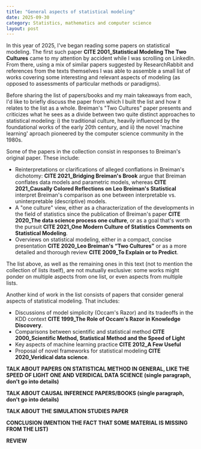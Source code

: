 ```yaml
---
title: "General aspects of statistical modeling"
date: 2025-09-30
category: Statistics, mathematics and computer science
layout: post
---
```


In this year of 2025, I've began reading some papers on statistical modeling. The first such paper **CITE 2001_Statistical Modeling The Two Cultures** came to my attention by accident while I was scrolling on LinkedIn. From there, using a mix of similar papers suggested by ResearchRabbit and references from the texts themselves I was able to assemble a small list of works covering some interesting and relevant aspects of modeling (as opposed to assessments of particular methods or paradigms). 

Before sharing the list of papers/books and my main takeaways from each, I'd like to briefly discuss the paper from which I built the list and how it relates to the list as a whole. Breiman's "Two Cultures" paper presents and criticizes what he sees as a divide between two quite distinct approaches to statistical modeling: i) the traditional culture, heavily influenced by the foundational works of the early 20th century, and ii) the novel 'machine learning' aproach pioneered by the computer science community in the 1980s.

Some of the papers in the collection consist in responses to Breiman's original paper. These include:

- Reinterpretations or clarifications of alleged conflations in Breiman's dichotomy: **CITE 2021_Bridging Breiman's Brook** argue that Breiman conflates data models and parametric models, whereas **CITE 2021_Causally Colored Reflections on Leo Breiman's Statistical** interpret Breiman's comparison as one between interpretable vs. uninterpretable (descriptive) models. 
- A "one culture" view, either as a characterization of the developments in the field of statistics since the publication of Breiman's paper **CITE 2020_The data science process one culture**, or as a goal that's worth the pursuit **CITE 2021_One Modern Culture of Statistics Comments on Statistical Modeling**.
- Overviews on statistical modeling, either in a compact, concise presentation **CITE 2020_Leo Breiman's “Two Cultures”** or as a more detailed and thorough review **CITE 2009_To Explain or to Predict**.

The list above, as well as the remaining ones in this text (not to mention the collection of lists itself), are not mutually exclusive: some works might ponder on multiple aspects from one list, or even aspects from multiple lists. 

Another kind of work in the list consists of papers that consider general aspects of statistical modeling. That includes:

- Discussions of model simplicity (Occam's Razor) and its tradeoffs in the KDD context **CITE 1999_The Role of Occam's Razor in Knowledge Discovery**.
- Comparisons between scientific and statistical method **CITE 2000_Scientific Method, Statistical Method and the Speed of Light**
- Key aspects of machine learning practice **CITE 2012_A Few Useful**
- Proposal of novel frameworks for statistical modeling **CITE 2020_Veridical data science**.

**TALK ABOUT PAPERS ON STATISTICAL METHOD IN GENERAL, LIKE THE SPEED OF LIGHT ONE AND VERIDICAL DATA SCIENCE (single paragraph, don't go into details)**

**TALK ABOUT CAUSAL INFERENCE PAPERS/BOOKS (single paragraph, don't go into details)**

**TALK ABOUT THE SIMULATION STUDIES PAPER**

**CONCLUSION (MENTION THE FACT THAT SOME MATERIAL IS MISSING FROM THE LIST)**

**REVIEW**







